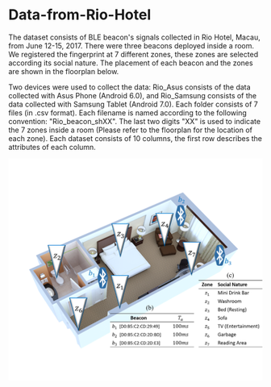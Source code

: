 # Data-from-Rio-Hotel

The dataset consists of BLE beacon's signals collected in Rio Hotel, Macau, from June 12-15, 2017.
There were three beacons deployed inside a room. We registered the fingerprint at 7 different zones, these zones are selected according its social nature. The placement of each beacon and the zones are shown in the floorplan below.

Two devices were used to collect the data: Rio_Asus consists of the data collected with Asus Phone (Android 6.0), and Rio_Samsung consists of the data collected with Samsung Tablet (Android 7.0).
Each folder consists of 7 files (in .csv format). Each filename is named according to the following convention: "Rio_beacon_shXX". The last two digits "XX" is used to indicate the 7 zones inside a room (Please refer to the floorplan for the location of each zone).
Each dataset consists of 10 columns, the first row describes the attributes of each column.


<p align="center">
  <img alt="Tailored software services including concept, design, development and testing" src="/floorplan.png" />
</p>
